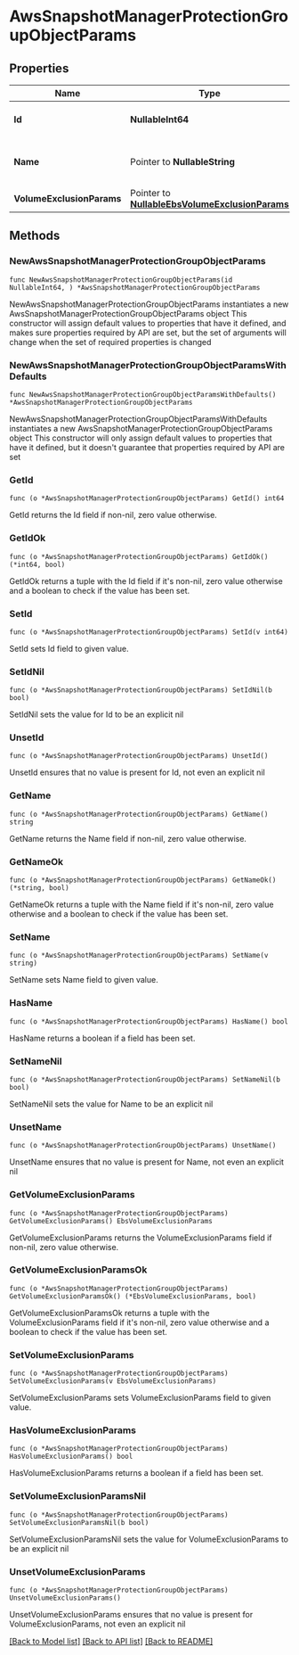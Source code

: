 # AwsSnapshotManagerProtectionGroupObjectParams

## Properties

Name | Type | Description | Notes
------------ | ------------- | ------------- | -------------
**Id** | **NullableInt64** | Specifies the id of the object. | 
**Name** | Pointer to **NullableString** | Specifies the name of the virtual machine. | [optional] [readonly] 
**VolumeExclusionParams** | Pointer to [**NullableEbsVolumeExclusionParams**](EbsVolumeExclusionParams.md) |  | [optional] 

## Methods

### NewAwsSnapshotManagerProtectionGroupObjectParams

`func NewAwsSnapshotManagerProtectionGroupObjectParams(id NullableInt64, ) *AwsSnapshotManagerProtectionGroupObjectParams`

NewAwsSnapshotManagerProtectionGroupObjectParams instantiates a new AwsSnapshotManagerProtectionGroupObjectParams object
This constructor will assign default values to properties that have it defined,
and makes sure properties required by API are set, but the set of arguments
will change when the set of required properties is changed

### NewAwsSnapshotManagerProtectionGroupObjectParamsWithDefaults

`func NewAwsSnapshotManagerProtectionGroupObjectParamsWithDefaults() *AwsSnapshotManagerProtectionGroupObjectParams`

NewAwsSnapshotManagerProtectionGroupObjectParamsWithDefaults instantiates a new AwsSnapshotManagerProtectionGroupObjectParams object
This constructor will only assign default values to properties that have it defined,
but it doesn't guarantee that properties required by API are set

### GetId

`func (o *AwsSnapshotManagerProtectionGroupObjectParams) GetId() int64`

GetId returns the Id field if non-nil, zero value otherwise.

### GetIdOk

`func (o *AwsSnapshotManagerProtectionGroupObjectParams) GetIdOk() (*int64, bool)`

GetIdOk returns a tuple with the Id field if it's non-nil, zero value otherwise
and a boolean to check if the value has been set.

### SetId

`func (o *AwsSnapshotManagerProtectionGroupObjectParams) SetId(v int64)`

SetId sets Id field to given value.


### SetIdNil

`func (o *AwsSnapshotManagerProtectionGroupObjectParams) SetIdNil(b bool)`

 SetIdNil sets the value for Id to be an explicit nil

### UnsetId
`func (o *AwsSnapshotManagerProtectionGroupObjectParams) UnsetId()`

UnsetId ensures that no value is present for Id, not even an explicit nil
### GetName

`func (o *AwsSnapshotManagerProtectionGroupObjectParams) GetName() string`

GetName returns the Name field if non-nil, zero value otherwise.

### GetNameOk

`func (o *AwsSnapshotManagerProtectionGroupObjectParams) GetNameOk() (*string, bool)`

GetNameOk returns a tuple with the Name field if it's non-nil, zero value otherwise
and a boolean to check if the value has been set.

### SetName

`func (o *AwsSnapshotManagerProtectionGroupObjectParams) SetName(v string)`

SetName sets Name field to given value.

### HasName

`func (o *AwsSnapshotManagerProtectionGroupObjectParams) HasName() bool`

HasName returns a boolean if a field has been set.

### SetNameNil

`func (o *AwsSnapshotManagerProtectionGroupObjectParams) SetNameNil(b bool)`

 SetNameNil sets the value for Name to be an explicit nil

### UnsetName
`func (o *AwsSnapshotManagerProtectionGroupObjectParams) UnsetName()`

UnsetName ensures that no value is present for Name, not even an explicit nil
### GetVolumeExclusionParams

`func (o *AwsSnapshotManagerProtectionGroupObjectParams) GetVolumeExclusionParams() EbsVolumeExclusionParams`

GetVolumeExclusionParams returns the VolumeExclusionParams field if non-nil, zero value otherwise.

### GetVolumeExclusionParamsOk

`func (o *AwsSnapshotManagerProtectionGroupObjectParams) GetVolumeExclusionParamsOk() (*EbsVolumeExclusionParams, bool)`

GetVolumeExclusionParamsOk returns a tuple with the VolumeExclusionParams field if it's non-nil, zero value otherwise
and a boolean to check if the value has been set.

### SetVolumeExclusionParams

`func (o *AwsSnapshotManagerProtectionGroupObjectParams) SetVolumeExclusionParams(v EbsVolumeExclusionParams)`

SetVolumeExclusionParams sets VolumeExclusionParams field to given value.

### HasVolumeExclusionParams

`func (o *AwsSnapshotManagerProtectionGroupObjectParams) HasVolumeExclusionParams() bool`

HasVolumeExclusionParams returns a boolean if a field has been set.

### SetVolumeExclusionParamsNil

`func (o *AwsSnapshotManagerProtectionGroupObjectParams) SetVolumeExclusionParamsNil(b bool)`

 SetVolumeExclusionParamsNil sets the value for VolumeExclusionParams to be an explicit nil

### UnsetVolumeExclusionParams
`func (o *AwsSnapshotManagerProtectionGroupObjectParams) UnsetVolumeExclusionParams()`

UnsetVolumeExclusionParams ensures that no value is present for VolumeExclusionParams, not even an explicit nil

[[Back to Model list]](../README.md#documentation-for-models) [[Back to API list]](../README.md#documentation-for-api-endpoints) [[Back to README]](../README.md)


